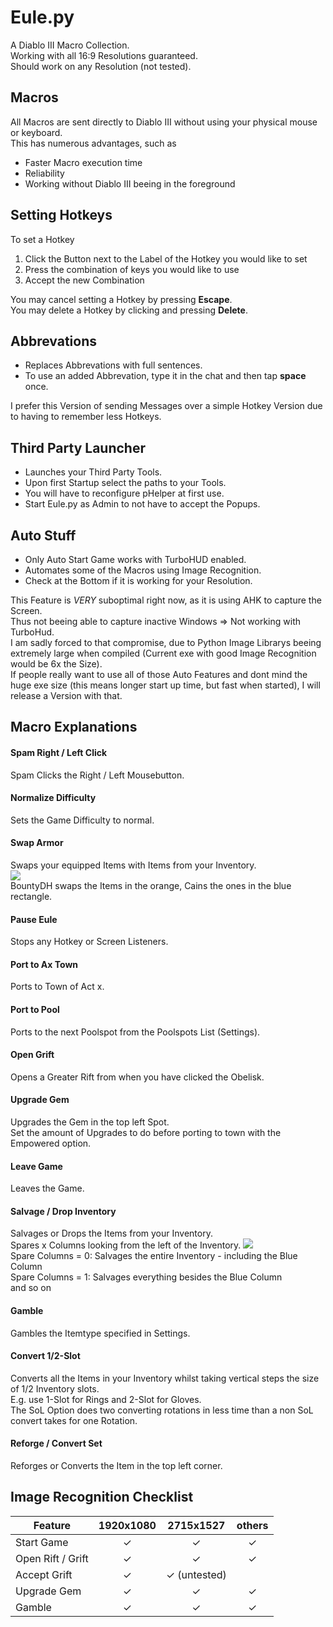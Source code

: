 # Eule.py

A Diablo III Macro Collection.\
Working with all 16:9 Resolutions guaranteed.\
Should work on any Resolution (not tested).

## Macros

All Macros are sent directly to Diablo III without using your physical mouse or keyboard.\
This has numerous advantages, such as

* Faster Macro execution time
* Reliability
* Working without Diablo III beeing in the foreground

## Setting Hotkeys

To set a Hotkey

1. Click the Button next to the Label of the Hotkey you would like to set
2. Press the combination of keys you would like to use
3. Accept the new Combination

You may cancel setting a Hotkey by pressing __Escape__.\
You may delete a Hotkey by clicking and pressing __Delete__.

## Abbrevations

* Replaces Abbrevations with full sentences.
* To use an added Abbrevation, type it in the chat and then tap __space__ once.

I prefer this Version of sending Messages over a simple Hotkey Version due to having to remember less Hotkeys.

## Third Party Launcher

* Launches your Third Party Tools.
* Upon first Startup select the paths to your Tools.
* You will have to reconfigure pHelper at first use.
* Start Eule.py as Admin to not have to accept the Popups.

## Auto Stuff

* Only Auto Start Game works with TurboHUD enabled.
* Automates some of the Macros using Image Recognition.
* Check at the Bottom if it is working for your Resolution.

This Feature is _VERY_ suboptimal right now, as it is using AHK to capture the Screen.\
Thus not beeing able to capture inactive Windows => Not working with TurboHud.\
I am sadly forced to that compromise, due to Python Image Librarys beeing extremely large when compiled (Current exe with good Image Recognition would be 6x the Size).\
If people really want to use all of those Auto Features and dont mind the huge exe size (this means longer start up time, but fast when started), I will release a Version with that.

## Macro Explanations

#### Spam Right / Left Click

Spam Clicks the Right / Left Mousebutton.

#### Normalize Difficulty

Sets the Game Difficulty to normal.

#### Swap Armor

Swaps your equipped Items with Items from your Inventory.\
![](https://i.ibb.co/YQ5KNX8/swap-armor.png)\
BountyDH swaps the Items in the orange, Cains the ones in the blue rectangle.

#### Pause Eule

Stops any Hotkey or Screen Listeners.

#### Port to Ax Town

Ports to Town of Act x.

#### Port to Pool

Ports to the next Poolspot from the Poolspots List (Settings).

#### Open Grift

Opens a Greater Rift from when you have clicked the Obelisk.

#### Upgrade Gem

Upgrades the Gem in the top left Spot.\
Set the amount of Upgrades to do before porting to town with the Empowered option.

#### Leave Game

Leaves the Game.

#### Salvage / Drop Inventory

Salvages or Drops the Items from your Inventory.\
Spares x Columns looking from the left of the Inventory.
![](https://i.ibb.co/BfdL0kC/spare-columns.png)\
Spare Columns = 0: Salvages the entire Inventory - including the Blue Column\
Spare Columns = 1: Salvages everything besides the Blue Column\
and so on

#### Gamble

Gambles the Itemtype specified in Settings.

#### Convert 1/2-Slot

Converts all the Items in your Inventory whilst taking vertical steps the size of 1/2 Inventory slots.\
E.g. use 1-Slot for Rings and 2-Slot for Gloves.\
The SoL Option does two converting rotations in less time than a non SoL convert takes for one Rotation.

#### Reforge / Convert Set

Reforges or Converts the Item in the top left corner.

## Image Recognition Checklist

| Feature           | 1920x1080 |      2715x1527      |  others  |
| ----------------- | :-------: | :-----------------: | :------: |
| Start Game        | &#10003;  |      &#10003;       | &#10003; |
| Open Rift / Grift | &#10003;  |      &#10003;       | &#10003; |
| Accept Grift      | &#10003;  | &#10003; (untested) |          |
| Upgrade Gem       | &#10003;  |      &#10003;       | &#10003; |
| Gamble            | &#10003;  |      &#10003;       | &#10003; |
